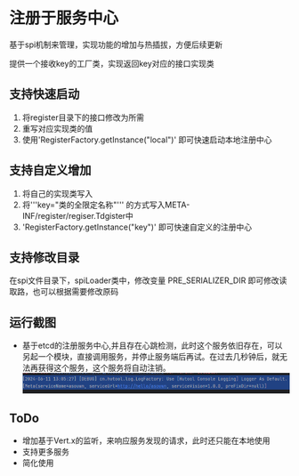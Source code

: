 # 注册于服务中心
基于spi机制来管理，实现功能的增加与热插拔，方便后续更新

提供一个接收key的工厂类，实现返回key对应的接口实现类
## 支持快速启动
1. 将register目录下的接口修改为所需
2. 重写对应实现类的值
3. 使用'RegisterFactory.getInstance("local")' 即可快速启动本地注册中心
## 支持自定义增加
1. 将自己的实现类写入
2. 将'''key="类的全限定名称"''' 的方式写入META-INF/register/regiser.Tdgister中
3. 'RegisterFactory.getInstance("key")' 即可快速自定义的注册中心
## 支持修改目录
在spi文件目录下，spiLoader类中，修改变量 PRE_SERIALIZER_DIR 即可修改读取路，也可以根据需要修改原码

## 运行截图
- 基于etcd的注册服务中心,并且存在心跳检测，此时这个服务依旧存在，可以另起一个模块，直接调用服务，并停止服务端后再试。在过去几秒钟后，就无法再获得这个服务，这个服务将自动注销。
![img.png](public/img.png)

## ToDo
- 增加基于Vert.x的监听，来响应服务发现的请求，此时还只能在本地使用
- 支持更多服务
- 简化使用

